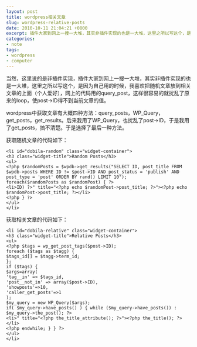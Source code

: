```yaml
---
layout: post
title: wordpress相关文章
slug: wordpress-relative-posts
date: 2010-10-11 21:04:21 +0800
excerpt: 插件大家到网上一搜一大堆，其实非插件实现的也是一大堆，这里之所以写这个，是因为自己用的时候，我喜欢把随机文章放到相关文章的上面（个人爱好），网上的代码用的query_post，这样很容易的就扰乱了原来的loop，使post->ID得不到当前文章的值。
categories:
- note
tags:
- wordpress
- computer
---
```


当然，这里说的是非插件实现，插件大家到网上一搜一大堆，其实非插件实现的也是一大堆，这里之所以写这个，是因为自己用的时候，我喜欢把随机文章放到相关文章的上面（个人爱好），网上的代码用的query_post，这样很容易的就扰乱了原来的loop，使post->ID得不到当前文章的值。

wordpress中获取文章有大概四种方法：query_posts，WP_Query，get_posts，get_results。后来我用了WP_Query，也扰乱了post->ID，于是我用了get_posts，搞不清楚。于是选择了最后一种方法。


获取随机文章的代码如下：

	<li id="dobila-random" class="widget-container">
	<h3 class="widget-title">Random Posts</h3>
	<ul>
	<?php $randomPosts = $wpdb->get_results("SELECT ID, post_title FROM $wpdb->posts WHERE ID != $post->ID AND post_status = 'publish' AND post_type = 'post' ORDER BY rand() LIMIT 10");
	foreach($randomPosts as $randomPost) { ?>
	<li>ID) ?>" title="<?php echo $randomPost->post_title; ?>"><?php echo $randomPost->post_title; ?></li>
	<?php } ?>
	</ul>
	</li>

获取相关文章的代码如下：

	<li id="dobila-relative" class="widget-container">
	<h3 class="widget-title">Relative Posts</h3>
	<ul>
	<?php $tags = wp_get_post_tags($post->ID);
	foreach ($tags as $tagg) {
	$tags_id[] = $tagg->term_id;
	};
	if ($tags) {
	$args=array(
	'tag__in' => $tags_id,
	'post__not_in' => array($post->ID),
	'showposts'=>10,
	'caller_get_posts'=>1
	);
	$my_query = new WP_Query($args);
	if( $my_query->have_posts() ) { while ($my_query->have_posts()) : $my_query->the_post(); ?>
	<li>" title="<?php the_title_attribute(); ?>"><?php the_title(); ?></li>
	<?php endwhile; } } ?>
	</ul>
	</li>


